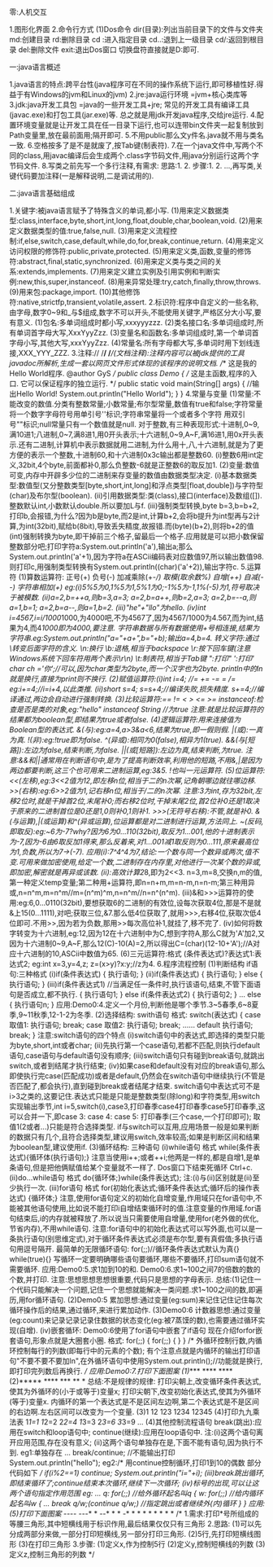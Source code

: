 零:人机交互

1.图形化界面
2.命令行方式
(1)Dos命令 
   dir(目录):列出当前目录下的文件与文件夹
   md:创建目录
   rd:删除目录
   cd :进入指定目录
   cd..:退到上一级目录
   cd/:返回到根目录
   del:删除文件
   exit:退出Dos窗口
   切换盘符直接就是D:即可.
   
一:java语言概述

  1.java语言的特点:跨平台性(java程序可在不同的操作系统下运行,即可移植性好.得益于有Windows的jvm和Linux的jvm)
  2.jre:java运行环境 =jvm+核心类库等
  3.jdk:java开发工具包 =java的一些开发工具+jre; 常见的开发工具有编译工具(javac.exe)和打包工具(jar.exe)等.
       总之就是用jdk开发java程序,交给jre运行.
  4.配置环境变量就是让开发工具在任一目录下运行,也可以连带bin文件夹一起复制放到Path变量里,放在最前面用;隔开即可.
  5.不用public那么文y件名.java就不用与类名一致.
  6.空格按多了是不是就废了,按Tab键(制表符).
  7.在一个java文件中,写两个不同的class,用javac编译后会生成两个.class字节码文件,用java分别运行这两个字节码文件.
  8.写类之前先写一个多行注释,有需求:  思路:1. 2.  步骤:1. 2. ...,再写类,关键代码要加注释(一是解释说明,二是调试用的).
  
二:java语言基础组成

  1.关键字:被java语言赋予了特殊含义的单词,都小写.
  (1)用来定义数据类型:class,interface,byte,short,int,long,float,double,char,boolean,void.
  (2)用来定义数据类型的值:true,false,null.
  (3)用来定义流程控制:if,else,switch,case,default,while,do,for,break,continue,return.
  (4)用来定义访问权限的修饰符:public,private,protected.
  (5)用来定义类,函数,变量的修饰符:abstract,final,static,synchronized.
  (6)用来定义类与类之间的关系:extends,implements.
  (7)用来定义建立实例及引用实例和判断实例:new,this,super,instanceof.
  (8)用来异常处理:try,catch,finally,throw,throws.
  (9)用来包:package,import.
  (10)其他修饰符:native,strictfp,transient,volatile,assert.
  2.标识符:程序中自定义的一些名称,由字母,数字0~9和_与$组成,数字不可以开头,不能使用关键字,严格区分大小写,要有意义.
  (1)包名:多单词组成时都小写,xxxyyyzzz.
  (2)类名接口名:多单词组成时,所有单词首字母大写,XxxYyyZzz.
  (3)变量名和函数名:多单词组成时,第一个单词首字母小写,其他大写,xxxYyyZzz.
  (4)常量名:所有字母都大写,多单词时用下划线连接,XXX_YYY_ZZZ.
  3.注释://  /**/  /***/(文档注释):注释内容可以被jdk提供的工具javadoc所解析,生成一套以网页文件形式体现的该程序的说明文档.
  /**
  这是我的Hello World程序.
  @author GyS
  */
  public class Demo
  {
     /*
     这是主函数,程序的入口.
     它可以保证程序的独立运行.
     */
     public static void main(String[] args)
     {
           //输出Hello World!
           System.out.println("Hello World");
     }
  }
  4.常量与变量
  (1)常量:不能改变的数值.分类有整数常量;小数常量;布尔型常量,数值有true和false;字符常量将一个数字字母符号用单引号''标识;字符串常量将一个或者多个字符
  用双引号""标识;null常量只有一个数值就是null.
     对于整数,有三种表现形式:十进制,0~9,满10进1;八进制,0~7,满8进1,用0开头表示;十六进制,0~9,A~F,满16进1,用0x开头表示.还有二进制,计算机中表示数据就用二进制,为什么用十,八,十六进制,就是为了更方便的表示一个整数,十进制60,和十六进制0x3c输出都是整数60.
  (i)整数6用int定义,32bit,4个byte,前面都补0,那么负整数-6就是正整数6的取反加1.
  (2)变量:数值可变,内存中开辟多少位的二进制来存变量的数值由数据类型决定.
  (i)基本数据类型:数值型(又分整数类型[byte,short,int,long]和浮点类型[float,double])与字符型(char)及布尔型(boolean).
  (ii)引用数据类型:类(class),接口(interface)及数组([]).
  整数默认int,小数默认double.所以要加L与f.
  (iii)强制类型转换,byte b=3,b=b+2,打印b,会报错,为什么?因为b是byte,而2是int,计算b+2,会将b提升为int型再与2计算,为int(32bit),赋给b(8bit),导致丢失精度,故报错.而(byte)(b+2),则将b+2的值(int)强制转换为byte,即干掉前三个格子,留最后一个格子.应用就是可以把小数保留整数部分吧;打印字符a:System.out.println('a'),输出a;那么System.out.println('a'+1),因为字符a在ASCii编码表对应数值97,所以输出数值98.则打印c,用强制类型转换有System.out.println((char)('a'+2)),输出字符c.
  5.运算符
  (1)算数运算符: 正号(+)  负号(-)  加减乘除(+-*/)  取模(取余数%)  自增(++)  自减(--)  字符串相加(+)
  eg:(i)5%5为0,1%5为1,5%1为0;-1%5为-1,1%(-5)为1,符号取决于被模数. (ii)a=2,b=++a,则b=3,a=3; a=2,b=a++,则b=2,a=3; a=2,b=--a,则a=1,b=1; a=2,b=a--,则a=1,b=2. (iii)"he"+"llo"为hello. (iv)int i=4567,i=i/1000*1000,为4000吧,不为4567了,因为4567/1000为4.567,而为int,结果为4,而4*1000即为4000,要注意.
     字符串数据与所有数据使用+号相连接,结果为字符串.eg:System.out.println("a="+a+",b="+b);输出a=4,b=4.
     转义字符:通过\转变后面字符的含义. \n:换行 \b:退格,相当于backspace \r:按下回车键(注意Windows系统下回车符用两个表示\r\n) \t:制表符,相当于Tab键 \":打印" \':打印' char ch ='你';//可以,因为char类型为2byte,而一个汉字也为2byte. println中的ln就是换行,直接为print则不换行.
  (2)赋值运算符:(i)int i=4; //= += -= *= /= eg:i+=4;//i=i+4,以此类推. (ii)short s=4; s=s+4;//编译失败,损失精度. s+=4;//编译通过,两边会自动进行强制转换.
  (3)比较运算符:== != < > <= >= instanceof:检查是否是类的对象,eg:"hello" instanceof String //为true  注意:就是比较运算符的结果都为boolean型,即结果为true或者false.
  (4)逻辑运算符:用来连接值为Boolean型的表达式. &(与):eg:a=4,a>3&a<6,结果为true,即一假则假. |(或):一真为真. !(非):eg:!true即为false. ^(异或):相同为0(false),相异为1(true). &&(与[短路]):左边为false,结束判断,为false. ||(或[短路]):左边为真,结束判断,为true.
     注意:&&和||通常用在判断语句中,是为了提高判断效率,利用他的短路,不用&,|是因为两边都要判断,这三个也可用来二进制运算,eg:3&5.
         !也叫一元运算符.
  (5)位运算符:<<(左移),eg:3<<2值为12,即左移n位,相当于*二的n次幂,记角朝哪边就往哪边移. >>(右移):eg:6>>2值为1,记右移n位,相当于/二的n次幂. 注意:3为int,存为32bit,左移2位时,就是干掉首2位,末尾补0;而右移2位时,干掉末尾2位,首2位补0还是1取决于原来的二进制首位是0还是1,0则补0,1则补1. >>>(无符号右移):不管,就是补0. &(与运算),|(或运算)和^(异或运算),位运算都是对二进制进行运算,方法同上. ~(反码,即取反):eg:~6为-7?why?因为6为0...110(32bit),取反为1...001,他的十进制表示为-7,因为-6由6取反加1得来,那么反着来,对1...001减1取反则为0...111,原来最高位为1,负数,所以为7->(-7).
  应用(i):7^4^4为7,结论:一个数与同一个数异或两次,值不变.可用来做加密使用,给定一个数,二进制存在内存里,对他进行一次某个数的异或,即加密,解密就是再异或该数.
     (ii):高效计算2*8,即为2<<3. n=3,m=8,交换n,m的值,第一种定义temp变量;第二种用+运算符,即n=n+m,m=n-m,n=n-m;第三种用异或,n=n^m,m=n^m//m=(n^m)^m,n=n^m//n=n^(n^m).
     (iii)&和>>>运算符的使用:eg:6,0...0110(32bit),要想获取6的二进制的有效位,设每次获取4位,那是不是就&上15(0...1111),对吧;获取三位,&7.那么低4位获取了,就用>>>,右移4位,获取次低4位即可.不用>>,因为若为负数,那用>>每次高位补1,就挂了,移不完了.
     (iv)如何将数字转变为十六进制,eg:12,因为12在十六进制中为C,想到字符A,那么C就为'A'加2,又因为十六进制0~9,A~F,那么12(C)-10(A)=2,所以得出C=(char)(12-10+'A');//A对应十六进制的10,ASCii中数值为65.
   (6)三元运算符:格式 (条件表达式)?表达式1:表达式2; eg:int x=3,y=4,z; z=(x>y)?x:y;//z为4.
6.程序流程控制
(1)判断结构  if语句:三种格式 
   (i)if(条件表达式)
      {
      执行语句;
      } 
   (ii)if(条件表达式)
       {
       执行语句;
       }
       else
       {
       执行语句;
       }
   (iii)if(条件表达式1)       //当满足任一条件时,执行该语句,结束,不管下面语句是否成立,都不执行.
        {
        执行语句1;
        }
        else if(条件表达式2)
        {
        执行语句2;
        }
        ...
        else
        {
        执行语句n;
        }
    应用:Demo0:4.定义一个月份,判断他是哪个季节.3~5春季,6~8夏季,9~11秋季,12-1-2为冬季.
 (2)选择结构:  swith语句
    格式: switch(表达式)
          {
          case 取值1:
               执行语句;
               break;
          case 取值2:
               执行语句;
               break;
          ......
          default
               执行语句;
               break;
          }
     注意:switch语句的四个特点  (i)switch语句中的表达式,即选择的类型只能为byte,short,int或者char;  (ii)先执行第一个case语句,若都不匹配,则执行default语句,case语句与default语句没有顺序;  (iii)switch语句只有碰到break语句,就跳出switch,或者到结尾才执行结束;  (iv)如果case和default没有对应的break语句,那么即使执行完case(匹配成功)或者是default,仍然会在switch语句中继续执行(不管是否匹配了,都会执行),直到碰到break或者结尾才结束.
         switch语句中表达式可不是i>3之类的,这要记住.表达式只能是只能是整数类型(除long)和字符类型,用switch实现输出季节,int i=5,switch(i),case3,打印春季case4打印春季case5打印春季,这可以合并一下,即case 3: case 4: case 5: 打印春季(三个case,一个打印即可); 取值1(2或者...)只能是符合选择类型.
         if与switch可以互用,应用场景一般是如果判断的数据只有几个,且符合选择类型,建议用switch,效率较高;如果是判断区间和结果为boolean型,建议使用if.
  (3)循环结构: 三种语句
  (i)while语句  格式  while(条件表达式){循环体(执行语句);}  注意当使用i++;或者++i;他两是一样的,都是自增1,是单条语句,但是把他俩赋值给某个变量就不一样了.  Dos窗口下结束死循环 Ctrl+c.
  (ii)do...while语句  格式  do{循环体;}while(条件表达式);
  注:(i)与(ii)区别就是(ii)至少执行一次.
  (iii)for语句  格式  for(初始化表达式;循环条件表达式;循环后的操作表达式) {循环体;}  注意,使用for语句定义的初始化自增变量,作用域只在for语句中,不能被其他语句使用,比如说不能打印i自增结束循环时的值.注意变量的作用域.for语句结束后,i的内存就被释放了.所以说当只需要使用自增量,使用for(老外做的优化,节省内存),不用while语句.
  注意:for语句中的初始化表达式可以写外面,也可以是一条执行语句(别思维定式),对于循环条件表达式必须是布尔型,要有真假值;多执行语句用逗号隔开.
       最简单的无限循环语句: for(;;)//循环条件表达式默认为真{}  while(true){}
       写循环一定要明确哪些语句要循环,哪些不要循环,打印sum语句就不需要循环.
  应用:Demo0:5.求1加到10的和.
      Demo0:6.求1~100之间7的倍数的数的个数,并打印.
  注意:思想思想思想很重要,代码只是思想的字母表示.
  总结:(1)记住一个代码只能解决一个问题,记住一个思想就能解决一类问题.求1~100之间的数,即遍历,用for循环语句.
      (2)Demo0:5  累加思想:通过变量(eg:sum)来记住记住记住每次循环操作后的结果,通过循环,来进行累加动作.
      (3)Demo0:6  计数器思想:通过变量(eg:count)来记录记录记录住数据的状态变化(eg:被7蒸馍的数),也需要通过循环实现(自增).
  (iv)嵌套循环:  Demo0:6使用了for语句中嵌套了if语句  现在介绍forfor嵌套语句,形象点就是大圈套小圈.
          格式:
               for(;;)
               {
                  for(;;)
                  {
                  }
               }
          /*
          外循环控制行数,内循环控制每行的列数(即每行中的元素的个数);
          有个注意点就是内循环的输出打印语句"不要不要不要加ln",在外循环语句中使用System.out.println();//功能就是换行,即打印完列数后再换行.
          */
     应用:Demo0:7.打印下面图案
     (1)****
        ****
        ****
     (2)*****
        ****
        ***
        **
        *
    总结:不是规律的规律:  打印尖朝上,改变循环条件表达式,使其为外循环的(小于或等于)变量x;
                         打印尖朝下,改变初始化表达式,使其为外循环(等于)变量x.
         内循环的第一个表达式是不是区间左边啊,第二个表达式是不是区间的右边啊.左右区间可以改变为一个变量.
     (3)1
        12
        123
        1234
        12345
     (4)打印九九乘法表
        1*1=1
        1*2=2 2*2=4
        1*3=3 2*3=6 3*3=9
        ...
(4)其他控制流程语句
   break(跳出):应用在switch和loop语句中;
   continue(继续):应用在loop语句中.
   注:(i)这两个语句离开应用范围,存在没有意义;
      (ii)这两个语句单独存在是,下面不能有语句,因为执行不到.
      eg1:单独存在
           ...
           break/continue;  //不能输出打印
           System.out.println("hello");
      eg2:/*
          用continue控制循环,打印1到10的偶数
          部分代码如下
          */
          if(i%2==1)
             continue;
          System.out.println("i="+i);
       (iii)break跳出循环,即结束循环了;continue结束本次循环,继续下一次循环;
       (iv)标号的出现,可以让这两个语句指定作用范围
       eg:
          ...
          q: for(;;)  //给外循环起名叫q
             {
               w: for(;;)  //给内循环起名叫w
               {
               ...
               break q/w;(continue q/w;)  //指定跳出或者继续外(内)循环
               }
             }
  应用:(5)打印下面图案
      ----*
      ---* *
      --* * *
      -* * * *
      * * * * *
      /*
      1.需求:打印*号所组成的等腰三角形,其中短横线用于标识作用,最后结果仅仅只有三角形
      2.思路:
      (1)可以先分成两部分来做,一部分打印短横线,另一部分打印三角形.
      (2)5行,先打印短横线图形
      (3)在打印三角形
      3.步骤:
      (1)定义x,作为控制5行
      (2)定义y,控制短横线的列数
      (3)定义z,控制三角形的列数
      */
        
